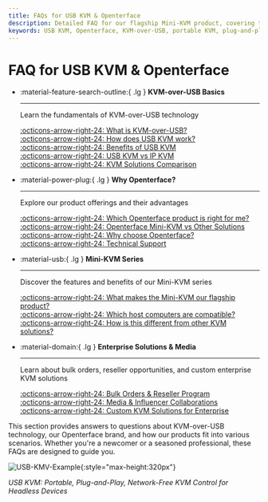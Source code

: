 ```yaml
---
title: FAQs for USB KVM & Openterface
description: Detailed FAQ for our flagship Mini-KVM product, covering technical specifications, usage guides, and troubleshooting tips.
keywords: USB KVM, Openterface, KVM-over-USB, portable KVM, plug-and-play KVM, network-free KVM, headless device control, IT solutions, troubleshooting, Openterface products
---
```


# FAQ for USB KVM & Openterface

<div class="grid cards" markdown>

-   :material-feature-search-outline:{ .lg } __KVM-over-USB Basics__

    ---

    Learn the fundamentals of KVM-over-USB technology

    [:octicons-arrow-right-24: What is KVM-over-USB?](/faq/usbkvm/kvm-over-usb#what-is-kvm-over-usb)  
    [:octicons-arrow-right-24: How does USB KVM work?](/faq/usbkvm/kvm-over-usb#how-usb-kvm-works)  
    [:octicons-arrow-right-24: Benefits of USB KVM](/faq/usbkvm/kvm-over-usb#why-usb-kvm)  
    [:octicons-arrow-right-24: USB KVM vs IP KVM](/faq/usbkvm/kvm-over-usb#usb-vs-ip)  
    [:octicons-arrow-right-24: KVM Solutions Comparison](/faq/usbkvm/kvm-over-usb#kvm-comparison)  

-   :material-power-plug:{ .lg } __Why Openterface?__

    ---

    Explore our product offerings and their advantages

    [:octicons-arrow-right-24: Which Openterface product is right for me?](/faq/usbkvm/openterface#choose-product)  
    [:octicons-arrow-right-24: Openterface Mini-KVM vs Other Solutions](/faq/usbkvm/openterface#minikvm-comparison)  
    [:octicons-arrow-right-24: Why choose Openterface?](/faq/usbkvm/openterface#why-openterface)  
    [:octicons-arrow-right-24: Technical Support](/faq/usbkvm/openterface#technical-support)  

-   :material-usb:{ .lg } __Mini-KVM Series__

    ---

    Discover the features and benefits of our Mini-KVM series  

    [:octicons-arrow-right-24: What makes the Mini-KVM our flagship product?](/faq/minikvm/op-minikvm#flagship-product)  
    [:octicons-arrow-right-24: Which host computers are compatible?](/faq/minikvm/op-minikvm#mini-kvm-host-compatibility)  
    [:octicons-arrow-right-24: How is this different from other KVM solutions?](/faq/minikvm/op-minikvm#mini-kvm-vs-other-kvms)

-   :material-domain:{ .lg } __Enterprise Solutions & Media__

    ---

    Learn about bulk orders, reseller opportunities, and custom enterprise KVM solutions  

    [:octicons-arrow-right-24: Bulk Orders & Reseller Program](/faq/business#bulk-order-reseller)  
    [:octicons-arrow-right-24: Media & Influencer Collaborations](/faq/business#media-collaboration)  
    [:octicons-arrow-right-24: Custom KVM Solutions for Enterprise](/faq/business#enterprise-kvm)  

</div>

This section provides answers to questions about KVM-over-USB technology, our Openterface brand, and how our products fit into various scenarios. Whether you're a newcomer or a seasoned professional, these FAQs are designed to guide you.

![USB-KMV-Example](https://assets.openterface.com/images/product/use-case-demo-industrial-pc.webp){:style="max-height:320px"}

*USB KVM: Portable, Plug-and-Play, Network-Free KVM Control for Headless Devices*